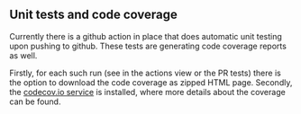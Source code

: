 ## Unit tests and code coverage

Currently there is a github action in place that does automatic unit testing upon pushing to github.
These tests are generating code coverage reports as well.

Firstly, for each such run (see in the actions view or the PR tests) there is the option to download the code coverage as zipped HTML page.
Secondly, the [codecov.io service](https://codecov.io/gh/nextcloud/cookbook) is installed, where more details about the coverage can be found.
